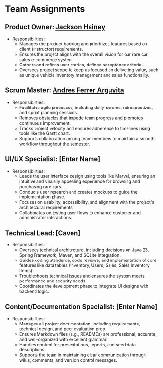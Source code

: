 # Team Assignments

## Product Owner: [Jackson Hainey](./resumes/Jackson-Hainey-Resume.md)

- Responsibilities:
  - Manages the product backlog and prioritizes features based on client (instructor) requirements.
  - Ensures the project aligns with the overall vision for our rare car sales e-commerce system.
  - Gathers and refines user stories, defines acceptance criteria.
  - Oversees project scope to keep us focused on delivering value, such as unique vehicle inventory management and sales functionality.

## Scrum Master: [Andres Ferrer Arguvita](./resumes/Andres-Ferrer-Resume.md)

- Responsibilities:
  - Facilitates agile processes, including daily-scrums, retrospectives, and sprint planning sessions.
  - Removes obstacles that impede team progress and promotes continuous improvement.
  - Tracks project velocity and ensures adherence to timelines using tools like the Gantt chart.
  - Supports collaboration among team members to maintain a smooth workflow throughout the semester.

## UI/UX Specialist: [Enter Name]

- Responsibilities:
  - Leads the user interface design using tools like Marvel, ensuring an intuitive and visually appealing experience for browsing and purchasing rare cars.
  - Conducts user research and creates mockups to guide the implementation phase.
  - Focuses on usability, accessibility, and alignment with the project's architectural requirements.
  - Collaborates on testing user flows to enhance customer and administrator interactions.

## Technical Lead: [Caven]

- Responsibilities:
  - Oversees technical architecture, including decisions on Java 23, Spring Framework, Maven, and SQLite integration.
  - Guides coding standards, code reviews, and implementation of core features like data tables (Inventory, Users, Sales, Sales Inventory Items).
  - Troubleshoots technical issues and ensures the system meets performance and security needs.
  - Coordinates the development phase to integrate UI designs with backend logic.

## Content/Documentation Specialist: [Enter Name]

- Responsibilities:
  - Manages all project documentation, including requirements, technical design, and peer evaluation prep.
  - Ensures Markdown files (e.g., READMEs) are professional, accurate, and well-organized with excellent grammar.
  - Handles content for presentations, reports, and seed data descriptions.
  - Supports the team in maintaining clear communication through wikis, comments, and version control messages.
